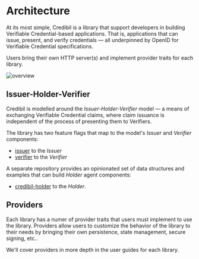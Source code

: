 # Architecture

At its most simple, Credibil is a library that support 
developers in building Verifiable Credential-based applications. That is, applications
that can issue, present, and verify credentials — all underpinned by OpenID for 
Verifiable Credential specifications.

Users bring their own HTTP server(s) and implement provider traits for each library.

![overview](/images/architecture.png)

## Issuer-Holder-Verifier

Credibil is modelled around the _Issuer-Holder-Verifier_ model — a means of exchanging 
Verifiable Credential claims, where claim issuance is independent of the process of 
presenting them to Verifiers.

The library has two feature flags that map to the model's _Issuer_ and _Verifier_ components:

- [issuer](../using/issuer/index.md) to the _Issuer_
- [verifier](../using/verifier/index.md) to the _Verifier_

A separate repository provides an opinionated set of data structures and examples that can build _Holder_ agent components:

- [credibil-holder](../using/holder/index.md) to the _Holder_.

## Providers

Each library has a numer of provider traits that users must implement to use the 
library. Providers allow users to customize the behavior of the library to their 
needs by bringing their own persistence, state management, secure signing, etc..

We'll cover providers in more depth in the user guides for each library.